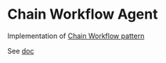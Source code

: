 # Chain Workflow Agent

Implementation
of [Chain Workflow pattern](https://javaaidev.com/docs/agentic-patterns/patterns/chain-workflow)

See [doc](https://javaaidev.com/docs/agentic-patterns/reference-implementation/chain-workflow-agent)